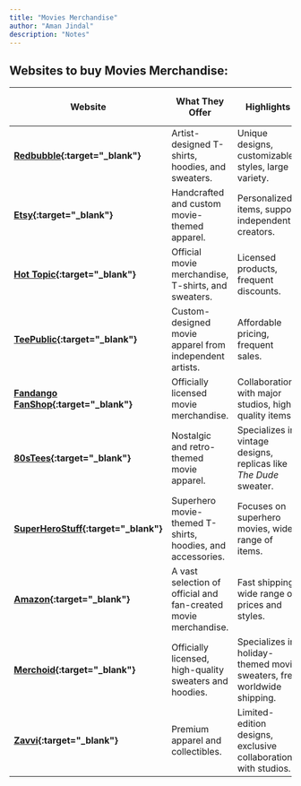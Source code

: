 ```yaml
---
title: "Movies Merchandise"
author: "Aman Jindal"
description: "Notes"
---
```


## Websites to buy Movies Merchandise:

| **Website**          | **What They Offer**                                          | **Highlights**                                                                 | **Popular Movie Themes**                     |
|-----------------------|-------------------------------------------------------------|--------------------------------------------------------------------------------|---------------------------------------------|
| **[Redbubble](https://www.redbubble.com){:target="_blank"}** | Artist-designed T-shirts, hoodies, and sweaters.                     | Unique designs, customizable styles, large variety.                            | Star Wars, Marvel, Harry Potter, cult classics. |
| **[Etsy](https://www.etsy.com){:target="_blank"}**          | Handcrafted and custom movie-themed apparel.                         | Personalized items, support independent creators.                              | The Big Lebowski, John Wick, niche films.       |
| **[Hot Topic](https://www.hottopic.com){:target="_blank"}** | Official movie merchandise, T-shirts, and sweaters.                  | Licensed products, frequent discounts.                                        | Marvel, Disney, Harry Potter, Beetlejuice.     |
| **[TeePublic](https://www.teepublic.com){:target="_blank"}** | Custom-designed movie apparel from independent artists.              | Affordable pricing, frequent sales.                                           | Star Wars, Jurassic Park, Pulp Fiction.        |
| **[Fandango FanShop](https://www.fandangonow.com/fanshop){:target="_blank"}** | Officially licensed movie merchandise.                               | Collaborations with major studios, high-quality items.                        | Marvel, DC, Star Wars, blockbusters.           |
| **[80sTees](https://www.80stees.com){:target="_blank"}**    | Nostalgic and retro-themed movie apparel.                            | Specializes in vintage designs, replicas like *The Dude* sweater.             | The Big Lebowski, Back to the Future, Ghostbusters. |
| **[SuperHeroStuff](https://www.superherostuff.com){:target="_blank"}** | Superhero movie-themed T-shirts, hoodies, and accessories.           | Focuses on superhero movies, wide range of items.                             | Marvel, DC, Star Wars, The Matrix.             |
| **[Amazon](https://www.amazon.com){:target="_blank"}**      | A vast selection of official and fan-created movie merchandise.      | Fast shipping, wide range of prices and styles.                               | Major franchises and indie films.              |
| **[Merchoid](https://www.merchoid.com){:target="_blank"}**  | Officially licensed, high-quality sweaters and hoodies.              | Specializes in holiday-themed movie sweaters, free worldwide shipping.        | Marvel, Star Wars, Harry Potter.               |
| **[Zavvi](https://www.zavvi.com){:target="_blank"}**        | Premium apparel and collectibles.                                    | Limited-edition designs, exclusive collaborations with studios.               | Star Wars, Marvel, classic films.              |
